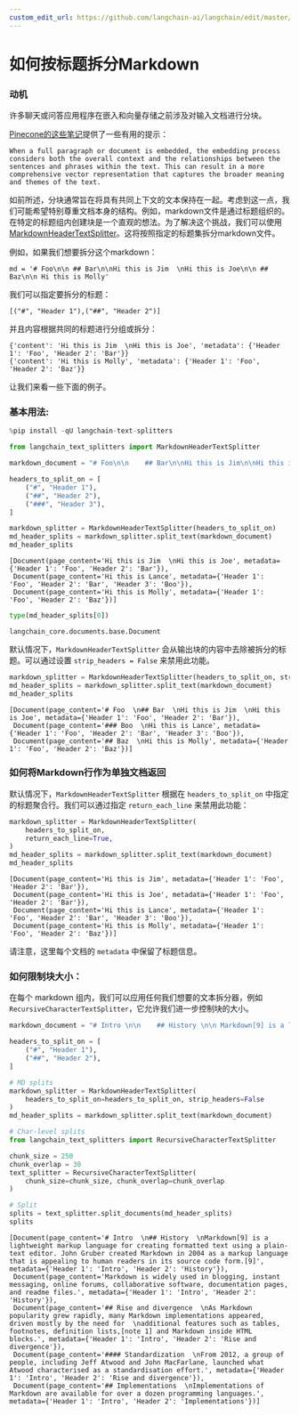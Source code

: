 ```yaml
---
custom_edit_url: https://github.com/langchain-ai/langchain/edit/master/docs/docs/how_to/markdown_header_metadata_splitter.ipynb
---
```


# 如何按标题拆分Markdown

### 动机

许多聊天或问答应用程序在嵌入和向量存储之前涉及对输入文档进行分块。

[Pinecone的这些笔记](https://www.pinecone.io/learn/chunking-strategies/)提供了一些有用的提示：

```
When a full paragraph or document is embedded, the embedding process considers both the overall context and the relationships between the sentences and phrases within the text. This can result in a more comprehensive vector representation that captures the broader meaning and themes of the text.
```

如前所述，分块通常旨在将具有共同上下文的文本保持在一起。考虑到这一点，我们可能希望特别尊重文档本身的结构。例如，markdown文件是通过标题组织的。在特定的标题组内创建块是一个直观的想法。为了解决这个挑战，我们可以使用[MarkdownHeaderTextSplitter](https://api.python.langchain.com/en/latest/markdown/langchain_text_splitters.markdown.MarkdownHeaderTextSplitter.html)。这将按照指定的标题集拆分markdown文件。

例如，如果我们想要拆分这个markdown：
```
md = '# Foo\n\n ## Bar\n\nHi this is Jim  \nHi this is Joe\n\n ## Baz\n\n Hi this is Molly' 
```

我们可以指定要拆分的标题：
```
[("#", "Header 1"),("##", "Header 2")]
```

并且内容根据共同的标题进行分组或拆分：
```
{'content': 'Hi this is Jim  \nHi this is Joe', 'metadata': {'Header 1': 'Foo', 'Header 2': 'Bar'}}
{'content': 'Hi this is Molly', 'metadata': {'Header 1': 'Foo', 'Header 2': 'Baz'}}
```

让我们来看一些下面的例子。

### 基本用法:


```python
%pip install -qU langchain-text-splitters
```


```python
from langchain_text_splitters import MarkdownHeaderTextSplitter
```


```python
markdown_document = "# Foo\n\n    ## Bar\n\nHi this is Jim\n\nHi this is Joe\n\n ### Boo \n\n Hi this is Lance \n\n ## Baz\n\n Hi this is Molly"

headers_to_split_on = [
    ("#", "Header 1"),
    ("##", "Header 2"),
    ("###", "Header 3"),
]

markdown_splitter = MarkdownHeaderTextSplitter(headers_to_split_on)
md_header_splits = markdown_splitter.split_text(markdown_document)
md_header_splits
```



```output
[Document(page_content='Hi this is Jim  \nHi this is Joe', metadata={'Header 1': 'Foo', 'Header 2': 'Bar'}),
 Document(page_content='Hi this is Lance', metadata={'Header 1': 'Foo', 'Header 2': 'Bar', 'Header 3': 'Boo'}),
 Document(page_content='Hi this is Molly', metadata={'Header 1': 'Foo', 'Header 2': 'Baz'})]
```



```python
type(md_header_splits[0])
```



```output
langchain_core.documents.base.Document
```


默认情况下，`MarkdownHeaderTextSplitter` 会从输出块的内容中去除被拆分的标题。可以通过设置 `strip_headers = False` 来禁用此功能。


```python
markdown_splitter = MarkdownHeaderTextSplitter(headers_to_split_on, strip_headers=False)
md_header_splits = markdown_splitter.split_text(markdown_document)
md_header_splits
```



```output
[Document(page_content='# Foo  \n## Bar  \nHi this is Jim  \nHi this is Joe', metadata={'Header 1': 'Foo', 'Header 2': 'Bar'}),
 Document(page_content='### Boo  \nHi this is Lance', metadata={'Header 1': 'Foo', 'Header 2': 'Bar', 'Header 3': 'Boo'}),
 Document(page_content='## Baz  \nHi this is Molly', metadata={'Header 1': 'Foo', 'Header 2': 'Baz'})]
```

### 如何将Markdown行作为单独文档返回

默认情况下，`MarkdownHeaderTextSplitter` 根据在 `headers_to_split_on` 中指定的标题聚合行。我们可以通过指定 `return_each_line` 来禁用此功能：

```python
markdown_splitter = MarkdownHeaderTextSplitter(
    headers_to_split_on,
    return_each_line=True,
)
md_header_splits = markdown_splitter.split_text(markdown_document)
md_header_splits
```



```output
[Document(page_content='Hi this is Jim', metadata={'Header 1': 'Foo', 'Header 2': 'Bar'}),
 Document(page_content='Hi this is Joe', metadata={'Header 1': 'Foo', 'Header 2': 'Bar'}),
 Document(page_content='Hi this is Lance', metadata={'Header 1': 'Foo', 'Header 2': 'Bar', 'Header 3': 'Boo'}),
 Document(page_content='Hi this is Molly', metadata={'Header 1': 'Foo', 'Header 2': 'Baz'})]
```


请注意，这里每个文档的 `metadata` 中保留了标题信息。

### 如何限制块大小：

在每个 markdown 组内，我们可以应用任何我们想要的文本拆分器，例如 `RecursiveCharacterTextSplitter`，它允许我们进一步控制块的大小。

```python
markdown_document = "# Intro \n\n    ## History \n\n Markdown[9] is a lightweight markup language for creating formatted text using a plain-text editor. John Gruber created Markdown in 2004 as a markup language that is appealing to human readers in its source code form.[9] \n\n Markdown is widely used in blogging, instant messaging, online forums, collaborative software, documentation pages, and readme files. \n\n ## Rise and divergence \n\n As Markdown popularity grew rapidly, many Markdown implementations appeared, driven mostly by the need for \n\n additional features such as tables, footnotes, definition lists,[note 1] and Markdown inside HTML blocks. \n\n #### Standardization \n\n From 2012, a group of people, including Jeff Atwood and John MacFarlane, launched what Atwood characterised as a standardisation effort. \n\n ## Implementations \n\n Implementations of Markdown are available for over a dozen programming languages."

headers_to_split_on = [
    ("#", "Header 1"),
    ("##", "Header 2"),
]

# MD splits
markdown_splitter = MarkdownHeaderTextSplitter(
    headers_to_split_on=headers_to_split_on, strip_headers=False
)
md_header_splits = markdown_splitter.split_text(markdown_document)

# Char-level splits
from langchain_text_splitters import RecursiveCharacterTextSplitter

chunk_size = 250
chunk_overlap = 30
text_splitter = RecursiveCharacterTextSplitter(
    chunk_size=chunk_size, chunk_overlap=chunk_overlap
)

# Split
splits = text_splitter.split_documents(md_header_splits)
splits
```

```output
[Document(page_content='# Intro  \n## History  \nMarkdown[9] is a lightweight markup language for creating formatted text using a plain-text editor. John Gruber created Markdown in 2004 as a markup language that is appealing to human readers in its source code form.[9]', metadata={'Header 1': 'Intro', 'Header 2': 'History'}),
 Document(page_content='Markdown is widely used in blogging, instant messaging, online forums, collaborative software, documentation pages, and readme files.', metadata={'Header 1': 'Intro', 'Header 2': 'History'}),
 Document(page_content='## Rise and divergence  \nAs Markdown popularity grew rapidly, many Markdown implementations appeared, driven mostly by the need for  \nadditional features such as tables, footnotes, definition lists,[note 1] and Markdown inside HTML blocks.', metadata={'Header 1': 'Intro', 'Header 2': 'Rise and divergence'}),
 Document(page_content='#### Standardization  \nFrom 2012, a group of people, including Jeff Atwood and John MacFarlane, launched what Atwood characterised as a standardisation effort.', metadata={'Header 1': 'Intro', 'Header 2': 'Rise and divergence'}),
 Document(page_content='## Implementations  \nImplementations of Markdown are available for over a dozen programming languages.', metadata={'Header 1': 'Intro', 'Header 2': 'Implementations'})]
```